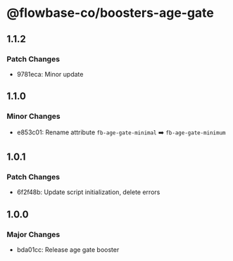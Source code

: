 # @flowbase-co/boosters-age-gate

## 1.1.2

### Patch Changes

- 9781eca: Minor update

## 1.1.0

### Minor Changes

- e853c01: Rename attribute `fb-age-gate-minimal` ➡️ `fb-age-gate-minimum`

## 1.0.1

### Patch Changes

- 6f2f48b: Update script initialization, delete errors

## 1.0.0

### Major Changes

- bda01cc: Release age gate booster
